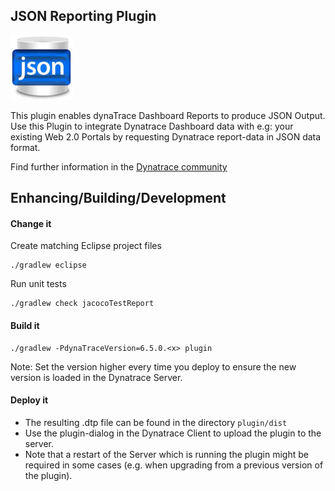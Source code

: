 ## JSON Reporting Plugin

![images_community/download/attachments/43384848/icon.png](images_community/download/attachments/43384848/icon.png)

This plugin enables dynaTrace Dashboard Reports to produce JSON Output. Use this Plugin to integrate Dynatrace Dashboard data with e.g: your existing Web 2.0 Portals by requesting Dynatrace report-data in JSON data format.

Find further information in the [Dynatrace community](https://community.dynatrace.com/community/display/DL/JSON+Reporting+Plugin)

## Enhancing/Building/Development

#### Change it

Create matching Eclipse project files

	./gradlew eclipse

Run unit tests

	./gradlew check jacocoTestReport

#### Build it

	./gradlew -PdynaTraceVersion=6.5.0.<x> plugin

Note: Set the version higher every time you deploy to ensure the new version is loaded in the Dynatrace Server.

#### Deploy it

* The resulting .dtp file can be found in the directory `plugin/dist`
* Use the plugin-dialog in the Dynatrace Client to upload the plugin to the server.
* Note that a restart of the Server which is running the plugin might be required
  in some cases (e.g. when upgrading from a previous version of the plugin).
